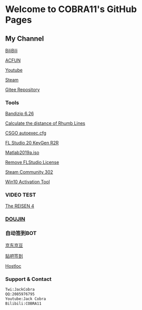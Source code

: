# Welcome to COBRA11's GitHub Pages



## My Channel
[BiliBili](https://space.bilibili.com/21016018)

[ACFUN](https://www.acfun.cn/u/13268855)

[Youtube](https://www.youtube.com/channel/UC6bz1csHtb0J1y1uUX1QbQQ)

[Steam](http://steamcommunity.com/id/JackCobra)

[Gitee Repository](https://gitee.com/COBRA11/JackCobra/blob/master/README.md)


### Tools

[Bandizip 6.26](https://jackcobra11.github.io/BANDIZIP-SETUP.EXE)

[Calculate the distance of Rhumb Lines](https://jackcobra11.github.io/RhumbLines/RhumbLines.html)

[CSGO autoexec.cfg](https://jackcobra11.github.io/autoexec.cfg)

[FL Studio 20 KeyGen R2R](https://gitee.com/COBRA11/JackCobra/raw/master/FLStudio20KeyGenR2R.exe)

[Matlab2019a.iso](https://www.iemblog.com/?p=1865%40lang%3Dcn&lang=en)

[Remove FLStudio License](https://jackcobra11.github.io/REMOVE_FLStudio_License.reg)

[Steam Community 302](https://jackcobra11.github.io/steam302.zip)

[Win10 Activation Tool](https://jackcobra11.github.io/DigitalLicense.zip)

### VIDEO TEST
[The REISEN 4](https://jackcobra11.github.io/Video/TheREISEN4.html)

### [DOUJIN](https://jackcobra11.github.io/doujinshi/)


### 自动签到BOT
[京东京豆](https://github.com/JackCobra11/JD_Bot)

[贴吧签到](https://github.com/JackCobra11/TieBaSign)

[Hostloc](https://github.com/JackCobra11/hostloc-auto-get-points-1)

### Support & Contact
```markdown
Twi:JackCobra
QQ:2085976795
Youtube:Jack Cobra
Bilibili:COBRA11
```
